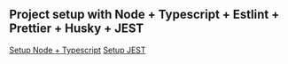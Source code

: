 ## Project setup with Node + Typescript + Estlint + Prettier + Husky + JEST
[Setup Node + Typescript](https://khalilstemmler.com/blogs/typescript/node-starter-project/)
[Setup JEST](https://github.com/basarat/typescript-book/blob/master/docs/testing/jest.md)
